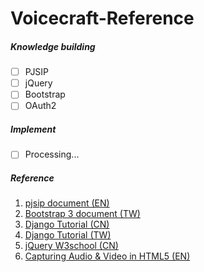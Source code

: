 # Voicecraft-Reference

##### Knowledge building
- [ ] PJSIP
- [ ] jQuery
- [ ] Bootstrap
- [ ] OAuth2

##### Implement
- [ ] Processing...

##### Reference
1. [pjsip document (EN)](http://trac.pjsip.org/repos)
2. [Bootstrap 3 document (TW)](https://kkbruce.tw/bs3/)
3. [Django Tutorial (CN)](http://www.ziqiangxuetang.com/django/django-tutorial.html)
4. [Django Tutorial (TW)](http://dokelung-blog.logdown.com/archives)
5. [jQuery W3school (CN)](http://www.w3school.com.cn/jquery/index.asp)
6. [Capturing Audio & Video in HTML5 (EN)](http://www.html5rocks.com/en/tutorials/getusermedia/intro/)
